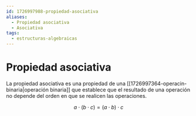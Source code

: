 ```yaml
---
id: 1726997988-propiedad-asociativa
aliases:
  - Propiedad asociativa
  - Asociativa
tags:
  - estructuras-algebraicas
---
```


# Propiedad asociativa

La propiedad asociativa es una propiedad de una [[1726997364-operacin-binaria|operación binaria]] que establece que el resultado de una operación no depende del orden en que se realicen las operaciones.

$$
a \cdot (b \cdot c) = (a \cdot b) \cdot c
$$


